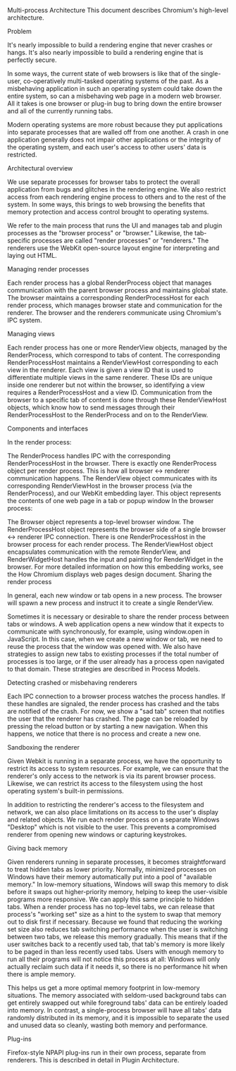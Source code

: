 Multi-process Architecture
This document describes Chromium's high-level architecture.

Problem

It's nearly impossible to build a rendering engine that never crashes or hangs. It's also nearly impossible to build a rendering engine that is perfectly secure.

In some ways, the current state of web browsers is like that of the single-user, co-operatively multi-tasked operating systems of the past. As a misbehaving application in such an operating system could take down the entire system, so can a misbehaving web page in a modern web browser. All it takes is one browser or plug-in bug to bring down the entire browser and all of the currently running tabs.

Modern operating systems are more robust because they put applications into separate processes that are walled off from one another. A crash in one application generally does not impair other applications or the integrity of the operating system, and each user's access to other users' data is restricted.

Architectural overview

We use separate processes for browser tabs to protect the overall application from bugs and glitches in the rendering engine. We also restrict access from each rendering engine process to others and to the rest of the system. In some ways, this brings to web browsing the benefits that memory protection and access control brought to operating systems.

We refer to the main process that runs the UI and manages tab and plugin processes as the "browser process" or "browser." Likewise, the tab-specific processes are called "render processes" or "renderers." The renderers use the WebKit open-source layout engine for interpreting and laying out HTML.


Managing render processes

Each render process has a global RenderProcess object that manages communication with the parent browser process and maintains global state. The browser maintains a corresponding RenderProcessHost for each render process, which manages browser state and communication for the renderer. The browser and the renderers communicate using Chromium's IPC system.

Managing views

Each render process has one or more RenderView objects, managed by the RenderProcess, which correspond to tabs of content. The corresponding RenderProcessHost maintains a RenderViewHost corresponding to each view in the renderer. Each view is given a view ID that is used to differentiate multiple views in the same renderer. These IDs are unique inside one renderer but not within the browser, so identifying a view requires a RenderProcessHost and a view ID. Communication from the browser to a specific tab of content is done through these RenderViewHost objects, which know how to send messages through their RenderProcessHost to the RenderProcess and on to the RenderView.

Components and interfaces

In the render process:

The RenderProcess handles IPC with the corresponding RenderProcessHost in the browser. There is exactly one RenderProcess object per render process. This is how all browser ↔ renderer communication happens.
The RenderView object communicates with its corresponding RenderViewHost in the browser process (via the RenderProcess), and our WebKit embedding layer. This object represents the contents of one web page in a tab or popup window
In the browser process:

The Browser object represents a top-level browser window.
The RenderProcessHost object represents the browser side of a single browser ↔ renderer IPC connection. There is one RenderProcessHost in the browser process for each render process.
The RenderViewHost object encapsulates communication with the remote RenderView, and RenderWidgetHost handles the input and painting for RenderWidget in the browser.
For more detailed information on how this embedding works, see the How Chromium displays web pages design document.
Sharing the render process

In general, each new window or tab opens in a new process. The browser will spawn a new process and instruct it to create a single RenderView.

Sometimes it is necessary or desirable to share the render process between tabs or windows. A web application opens a new window that it expects to communicate with synchronously, for example, using window.open in JavaScript. In this case, when we create a new window or tab, we need to reuse the process that the window was opened with. We also have strategies to assign new tabs to existing processes if the total number of processes is too large, or if the user already has a process open navigated to that domain. These strategies are described in Process Models.

Detecting crashed or misbehaving renderers

Each IPC connection to a browser process watches the process handles. If these handles are signaled, the render process has crashed and the tabs are notified of the crash. For now, we show a "sad tab" screen that notifies the user that the renderer has crashed. The page can be reloaded by pressing the reload button or by starting a new navigation. When this happens, we notice that there is no process and create a new one.

Sandboxing the renderer

Given Webkit is running in a separate process, we have the opportunity to restrict its access to system resources. For example, we can ensure that the renderer's only access to the network is via its parent browser process. Likewise, we can restrict its access to the filesystem using the host operating system's built-in permissions.

In addition to restricting the renderer's access to the filesystem and network, we can also place limitations on its access to the user's display and related objects. We run each render process on a separate Windows "Desktop" which is not visible to the user. This prevents a compromised renderer from opening new windows or capturing keystrokes.

Giving back memory

Given renderers running in separate processes, it becomes straightforward to treat hidden tabs as lower priority. Normally, minimized processes on Windows have their memory automatically put into a pool of "available memory." In low-memory situations, Windows will swap this memory to disk before it swaps out higher-priority memory, helping to keep the user-visible programs more responsive. We can apply this same principle to hidden tabs. When a render process has no top-level tabs, we can release that process's "working set" size as a hint to the system to swap that memory out to disk first if necessary. Because we found that reducing the working set size also reduces tab switching performance when the user is switching between two tabs, we release this memory gradually. This means that if the user switches back to a recently used tab, that tab's memory is more likely to be paged in than less recently used tabs. Users with enough memory to run all their programs will not notice this process at all: Windows will only actually reclaim such data if it needs it, so there is no performance hit when there is ample memory.

This helps us get a more optimal memory footprint in low-memory situations. The memory associated with seldom-used background tabs can get entirely swapped out while foreground tabs' data can be entirely loaded into memory. In contrast, a single-process browser will have all tabs' data randomly distributed in its memory, and it is impossible to separate the used and unused data so cleanly, wasting both memory and performance.

Plug-ins

Firefox-style NPAPI plug-ins run in their own process, separate from renderers. This is described in detail in Plugin Architecture.